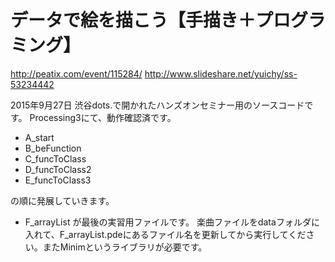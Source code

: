 # データで絵を描こう【手描き＋プログラミング】

http://peatix.com/event/115284/
http://www.slideshare.net/yuichy/ss-53234442

2015年9月27日 渋谷dots.で開かれたハンズオンセミナー用のソースコードです。
Processing3にて、動作確認済です。

- A_start
- B_beFunction
- C_funcToClass
- D_funcToClass2
- E_funcToClass3

の順に発展していきます。

- F_arrayList
が最後の実習用ファイルです。 楽曲ファイルをdataフォルダに入れて、F_arrayList.pdeにあるファイル名を更新してから実行してください。またMinimというライブラリが必要です。